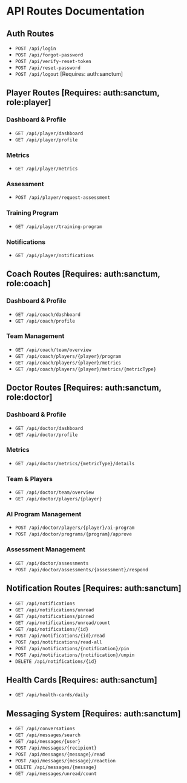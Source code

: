 # API Routes Documentation

## Auth Routes
- `POST /api/login`
- `POST /api/forgot-password`
- `POST /api/verify-reset-token`
- `POST /api/reset-password`
- `POST /api/logout` [Requires: auth:sanctum]

## Player Routes [Requires: auth:sanctum, role:player]
### Dashboard & Profile
- `GET /api/player/dashboard`
- `GET /api/player/profile`

### Metrics
- `GET /api/player/metrics`

### Assessment
- `POST /api/player/request-assessment`

### Training Program
- `GET /api/player/training-program`

### Notifications
- `GET /api/player/notifications`

## Coach Routes [Requires: auth:sanctum, role:coach]
### Dashboard & Profile
- `GET /api/coach/dashboard`
- `GET /api/coach/profile`

### Team Management
- `GET /api/coach/team/overview`
- `GET /api/coach/players/{player}/program`
- `GET /api/coach/players/{player}/metrics`
- `GET /api/coach/players/{player}/metrics/{metricType}`

## Doctor Routes [Requires: auth:sanctum, role:doctor]
### Dashboard & Profile
- `GET /api/doctor/dashboard`
- `GET /api/doctor/profile`

### Metrics
- `GET /api/doctor/metrics/{metricType}/details`

### Team & Players
- `GET /api/doctor/team/overview`
- `GET /api/doctor/players/{player}`

### AI Program Management
- `POST /api/doctor/players/{player}/ai-program`
- `POST /api/doctor/programs/{program}/approve`

### Assessment Management
- `GET /api/doctor/assessments`
- `POST /api/doctor/assessments/{assessment}/respond`

## Notification Routes [Requires: auth:sanctum]
- `GET /api/notifications`
- `GET /api/notifications/unread`
- `GET /api/notifications/pinned`
- `GET /api/notifications/unread/count`
- `GET /api/notifications/{id}`
- `POST /api/notifications/{id}/read`
- `POST /api/notifications/read-all`
- `POST /api/notifications/{notification}/pin`
- `POST /api/notifications/{notification}/unpin`
- `DELETE /api/notifications/{id}`

## Health Cards [Requires: auth:sanctum]
- `GET /api/health-cards/daily`

## Messaging System [Requires: auth:sanctum]
- `GET /api/conversations`
- `GET /api/messages/search`
- `GET /api/messages/{user}`
- `POST /api/messages/{recipient}`
- `POST /api/messages/{message}/read`
- `POST /api/messages/{message}/reaction`
- `DELETE /api/messages/{message}`
- `GET /api/messages/unread/count`